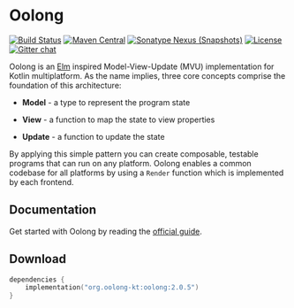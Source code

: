 # Oolong

[![Build Status](https://img.shields.io/github/workflow/status/oolong-kt/oolong/CD)](https://github.com/oolong-kt/oolong/actions?query=workflow%3ACD)
[![Maven Central](https://img.shields.io/maven-central/v/org.oolong-kt/oolong.svg)](#download)
[![Sonatype Nexus (Snapshots)](https://img.shields.io/nexus/s/https/oss.sonatype.org/org.oolong-kt/oolong.svg)](#download)
[![License](https://img.shields.io/github/license/oolong-kt/oolong.svg)](LICENSE.md)
[![Gitter chat](https://img.shields.io/gitter/room/oolong-kt/community.svg)](https://gitter.im/oolong-kt/community)

Oolong is an [Elm](https://guide.elm-lang.org/architecture) inspired Model-View-Update (MVU) implementation for Kotlin multiplatform. As the name implies, three core concepts comprise the foundation of this architecture: 

* **Model** - a type to represent the program state

* **View** - a function to map the state to view properties

* **Update** - a function to update the state

By applying this simple pattern you can create composable, testable programs that can run on any platform. Oolong enables a common codebase for all platforms by using a `Render` function which is implemented by each frontend.

## Documentation

Get started with Oolong by reading the [official guide](https://oolong-kt.org).

## Download

```kotlin
dependencies {
    implementation("org.oolong-kt:oolong:2.0.5")
}
```
